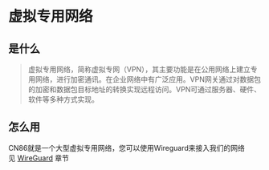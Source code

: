 # 虚拟专用网络
  
## 是什么
>虚拟专用网络，简称虚拟专网（VPN），其主要功能是在公用网络上建立专用网络，进行加密通讯。在企业网络中有广泛应用。VPN网关通过对数据包的加密和数据包目标地址的转换实现远程访问。VPN可通过服务器、硬件、软件等多种方式实现。
  
## 怎么用
CN86就是一个大型虚拟专用网络，您可以使用Wireguard来接入我们的网络  
见 [WireGuard](/wireguard/README.md) 章节